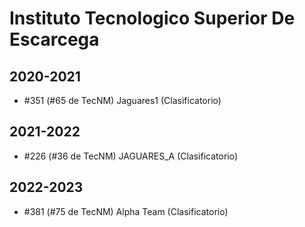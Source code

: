 # Instituto Tecnologico Superior De Escarcega

## 2020-2021

- #351 (#65 de TecNM) Jaguares1 (Clasificatorio)

## 2021-2022

- #226 (#36 de TecNM) JAGUARES_A (Clasificatorio)

## 2022-2023

- #381 (#75 de TecNM) Alpha Team (Clasificatorio)


